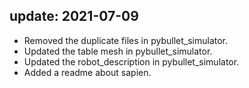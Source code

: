 ## update: 2021-07-09
- Removed the duplicate files in pybullet_simulator.
- Updated the table mesh in pybullet_simulator.
- Updated the robot_description in pybullet_simulator.
- Added a readme about sapien.
